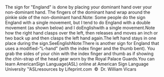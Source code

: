 The sign for "England" is done by placing your dominant 
			hand over your non-dominant hand. The fingers of the dominant hand 
			wrap around the pinkie side of the non-dominant hand.Note: Some people do the sign England with a single movement, but I tend to do 
  England with a double movement (as shown below) and I doEnglishwith a single movement.Note how the right hand clasps over the left, then releases and moves an inch 
  or two back up and then clasps the left hand again.The left hand stays in one place during the sign.SeeEnglishNote:There is another sign for England that uses a modified-"L-hand" 
			(with the index finger and the thumb bent). You grab the sides of 
			your chin with the index finger and thumb as if showing the 
			chin-strap of the head gear worn by the Royal Palace Guards.You can learn AmericanSign 
		Language(ASL) online at American Sign Language University ™ASLresources 
		by Lifeprint.com  ©  Dr. William Vicars